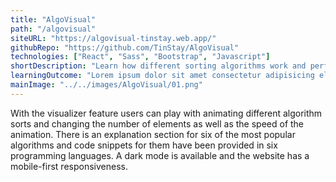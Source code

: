 ```yaml
---
title: "AlgoVisual"
path: "/algovisual"
siteURL: "https://algovisual-tinstay.web.app/"
githubRepo: "https://github.com/TinStay/AlgoVisual"
technologies: ["React", "Sass", "Bootstrap", "Javascript"]
shortDescription: "Learn how different sorting algorithms work and perform."
learningOutcome: "Lorem ipsum dolor sit amet consectetur adipisicing elit. Ab mollitia dolores, non obcaecati soluta fuga error iure perferendis reprehenderit quod."
mainImage: "../../images/AlgoVisual/01.png"
---
```

With the visualizer feature users can play with animating different algorithm sorts and changing the number of elements as well as the speed of the animation. There is an explanation section for six of the most popular algorithms and code snippets for them have been provided in six programming languages. A dark mode is available and the website has a mobile-first responsiveness.